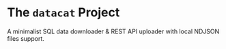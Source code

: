 The `datacat` Project
=====================

A minimalist SQL data downloader & REST API uploader with local NDJSON files support.


